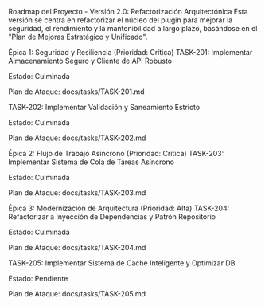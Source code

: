 Roadmap del Proyecto - Versión 2.0: Refactorización Arquitectónica
Esta versión se centra en refactorizar el núcleo del plugin para mejorar la seguridad, el rendimiento y la mantenibilidad a largo plazo, basándose en el "Plan de Mejoras Estratégico y Unificado".

Épica 1: Seguridad y Resiliencia (Prioridad: Crítica)
TASK-201: Implementar Almacenamiento Seguro y Cliente de API Robusto

Estado: Culminada

Plan de Ataque: docs/tasks/TASK-201.md

TASK-202: Implementar Validación y Saneamiento Estricto

Estado: Culminada

Plan de Ataque: docs/tasks/TASK-202.md

Épica 2: Flujo de Trabajo Asíncrono (Prioridad: Crítica)
TASK-203: Implementar Sistema de Cola de Tareas Asíncrono

Estado: Culminada

Plan de Ataque: docs/tasks/TASK-203.md

Épica 3: Modernización de Arquitectura (Prioridad: Alta)
TASK-204: Refactorizar a Inyección de Dependencias y Patrón Repositorio

Estado: Culminada

Plan de Ataque: docs/tasks/TASK-204.md

TASK-205: Implementar Sistema de Caché Inteligente y Optimizar DB

Estado: Pendiente

Plan de Ataque: docs/tasks/TASK-205.md
